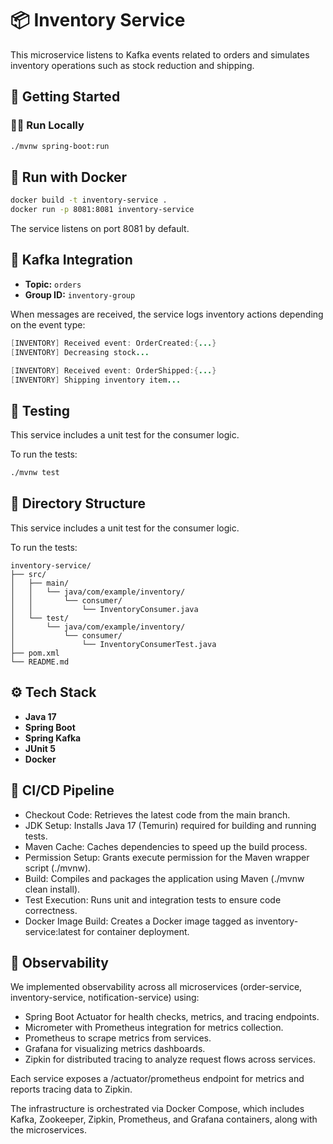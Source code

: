 # 📦 Inventory Service

This microservice listens to Kafka events related to orders and simulates inventory operations such as stock reduction and shipping.

## 🚀 Getting Started

### 🧑‍💻 Run Locally

```bash
./mvnw spring-boot:run
```

## 🐳 Run with Docker

```bash
docker build -t inventory-service .
docker run -p 8081:8081 inventory-service
```
The service listens on port 8081 by default.

## 🔗 Kafka Integration

- **Topic:** `orders`  
- **Group ID:** `inventory-group`

When messages are received, the service logs inventory actions depending on the event type:

```java
[INVENTORY] Received event: OrderCreated:{...}
[INVENTORY] Decreasing stock...
```

```java
[INVENTORY] Received event: OrderShipped:{...}
[INVENTORY] Shipping inventory item...
```

## 🧪 Testing

This service includes a unit test for the consumer logic.

To run the tests:

```bash
./mvnw test
```

## 📂 Directory Structure

This service includes a unit test for the consumer logic.

To run the tests:

```plaintext
inventory-service/
├── src/
│   ├── main/
│   │   └── java/com/example/inventory/
│   │       └── consumer/
│   │           └── InventoryConsumer.java
│   └── test/
│       └── java/com/example/inventory/
│           └── consumer/
│               └── InventoryConsumerTest.java
├── pom.xml
└── README.md
```

## ⚙️ Tech Stack

- **Java 17**
- **Spring Boot**
- **Spring Kafka**
- **JUnit 5**
- **Docker**

## 🚀 CI/CD Pipeline

- Checkout Code: Retrieves the latest code from the main branch.
- JDK Setup: Installs Java 17 (Temurin) required for building and running tests.
- Maven Cache: Caches dependencies to speed up the build process.
- Permission Setup: Grants execute permission for the Maven wrapper script (./mvnw).
- Build: Compiles and packages the application using Maven (./mvnw clean install).
- Test Execution: Runs unit and integration tests to ensure code correctness.
- Docker Image Build: Creates a Docker image tagged as inventory-service:latest for container deployment.

## 🎯 Observability

We implemented observability across all microservices (order-service, inventory-service, notification-service) using:

- Spring Boot Actuator for health checks, metrics, and tracing endpoints.
- Micrometer with Prometheus integration for metrics collection.
- Prometheus to scrape metrics from services.
- Grafana for visualizing metrics dashboards.
- Zipkin for distributed tracing to analyze request flows across services.

Each service exposes a /actuator/prometheus endpoint for metrics and reports tracing data to Zipkin.

The infrastructure is orchestrated via Docker Compose, which includes Kafka, Zookeeper, Zipkin, Prometheus, and Grafana containers, along with the microservices.
